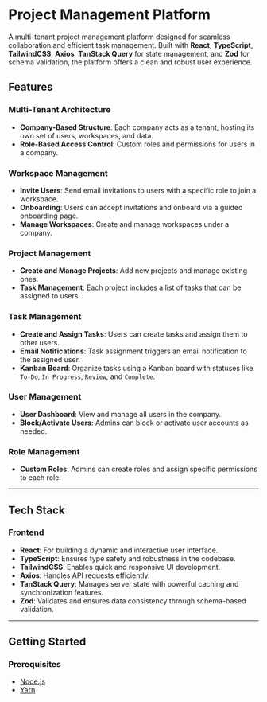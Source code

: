 # Project Management Platform

A multi-tenant project management platform designed for seamless collaboration and efficient task management. Built with **React**, **TypeScript**, **TailwindCSS**, **Axios**, **TanStack Query** for state management, and **Zod** for schema validation, the platform offers a clean and robust user experience.

## Features

### Multi-Tenant Architecture

- **Company-Based Structure**: Each company acts as a tenant, hosting its own set of users, workspaces, and data.
- **Role-Based Access Control**: Custom roles and permissions for users in a company.

### Workspace Management

- **Invite Users**: Send email invitations to users with a specific role to join a workspace.
- **Onboarding**: Users can accept invitations and onboard via a guided onboarding page.
- **Manage Workspaces**: Create and manage workspaces under a company.

### Project Management

- **Create and Manage Projects**: Add new projects and manage existing ones.
- **Task Management**: Each project includes a list of tasks that can be assigned to users.

### Task Management

- **Create and Assign Tasks**: Users can create tasks and assign them to other users.
- **Email Notifications**: Task assignment triggers an email notification to the assigned user.
- **Kanban Board**: Organize tasks using a Kanban board with statuses like `To-Do`, `In Progress`, `Review`, and `Complete`.

### User Management

- **User Dashboard**: View and manage all users in the company.
- **Block/Activate Users**: Admins can block or activate user accounts as needed.

### Role Management

- **Custom Roles**: Admins can create roles and assign specific permissions to each role.

---

## Tech Stack

### Frontend

- **React**: For building a dynamic and interactive user interface.
- **TypeScript**: Ensures type safety and robustness in the codebase.
- **TailwindCSS**: Enables quick and responsive UI development.
- **Axios**: Handles API requests efficiently.
- **TanStack Query**: Manages server state with powerful caching and synchronization features.
- **Zod**: Validates and ensures data consistency through schema-based validation.

---

## Getting Started

### Prerequisites

- [Node.js](https://nodejs.org/)
- [Yarn](https://yarnpkg.com/)
